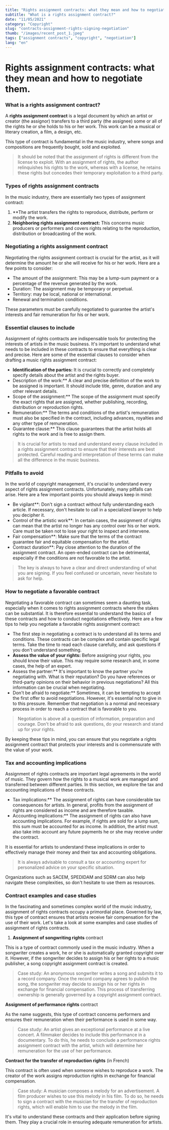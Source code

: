 ```yaml
---
title: "Rights assignment contracts: what they mean and how to negotiate them."
subtitle: "What is a rights assignment contract?"
date: "11/05/2021"
category: "Copyright"
slug: "contracts-assignment-rights-signing-negotiation"
thumb: "/images/recent_post_1.jpeg"
tags: ["assignment contracts", "copyright", "negotiation"]
lang: "en"
---
```


# Rights assignment contracts: what they mean and how to negotiate them.

### What is a rights assignment contract?

A **rights assignment contract** is a legal document by which an artist or creator (the assignor) transfers to a third party (the assignee) some or all of the rights he or she holds to his or her work. This work can be a musical or literary creation, a film, a design, etc.

This type of contract is fundamental in the music industry, where songs and compositions are frequently bought, sold and exploited.

> It should be noted that the assignment of rights is different from the license to exploit. With an assignment of rights, the author relinquishes his rights to the work, whereas with a license, he retains these rights but concedes their temporary exploitation to a third party.

### Types of rights assignment contracts

In the music industry, there are essentially two types of assignment contract:

1. \*\*The artist transfers the rights to reproduce, distribute, perform or modify the work.
2. **Neighboring rights assignment contract:** This concerns music producers or performers and covers rights relating to the reproduction, distribution or broadcasting of the work.

### Negotiating a rights assignment contract

Negotiating the rights assignment contract is crucial for the artist, as it will determine the amount he or she will receive for his or her work. Here are a few points to consider:

-   The amount of the assignment: This may be a lump-sum payment or a percentage of the revenue generated by the work.
-   Duration: The assignment may be temporary or perpetual.
-   Territory: may be local, national or international.
-   Renewal and termination conditions.

These parameters must be carefully negotiated to guarantee the artist's interests and fair remuneration for his or her work.

### Essential clauses to include

Assignment of rights contracts are indispensable tools for protecting the interests of artists in the music business. It's important to understand what needs to be included in these contracts to ensure that everything is clear and precise. Here are some of the essential clauses to consider when drafting a music rights assignment contract:

-   **Identification of the parties:** It is crucial to correctly and completely specify details about the artist and the rights buyer.
-   Description of the work:\*\* A clear and precise definition of the work to be assigned is important. It should include title, genre, duration and any other relevant details.
-   Scope of the assignment:\*\* The scope of the assignment must specify the exact rights that are assigned, whether publishing, recording, distribution or reproduction rights.
-   Remuneration:\*\* The terms and conditions of the artist's remuneration must also be specified in the contract, including advances, royalties and any other type of remuneration.
-   Guarantee clause:\*\* This clause guarantees that the artist holds all rights to the work and is free to assign them.

> It is crucial for artists to read and understand every clause included in a rights assignment contract to ensure that their interests are best protected. Careful reading and interpretation of these terms can make all the difference in the music business.

### Pitfalls to avoid

In the world of copyright management, it's crucial to understand every aspect of rights assignment contracts. Unfortunately, many pitfalls can arise. Here are a few important points you should always keep in mind:

-   Be vigilant\*\*: Don't sign a contract without fully understanding each article. If necessary, don't hesitate to call in a specialized lawyer to help you decipher it.
-   Control of the artistic work\*\*: In certain cases, the assignment of rights can mean that the artist no longer has any control over his or her work. Care must be taken not to lose your right to inspect and intervene.
-   Fair compensation\*\*: Make sure that the terms of the contract guarantee fair and equitable compensation for the artist.
-   Contract duration\*\*: Pay close attention to the duration of the assignment contract. An open-ended contract can be detrimental, especially if the conditions are not favorable to the artist.

> The key is always to have a clear and direct understanding of what you are signing. If you feel confused or uncertain, never hesitate to ask for help.

### How to negotiate a favorable contract

Negotiating a favorable contract can sometimes seem a daunting task, especially when it comes to rights assignment contracts where the stakes can be substantial. It is therefore essential to understand the basics of these contracts and how to conduct negotiations effectively. Here are a few tips to help you negotiate a favorable rights assignment contract:

-   The first step in negotiating a contract is to understand all its terms and conditions. These contracts can be complex and contain specific legal terms. Take the time to read each clause carefully, and ask questions if you don't understand something.
-   **Assess the value of your rights:** Before assigning your rights, you should know their value. This may require some research and, in some cases, the help of an expert.
-   Assess the partner:\*\* It's important to know the partner you're negotiating with. What is their reputation? Do you have references or third-party opinions on their behavior in previous negotiations? All this information can be crucial when negotiating.
-   Don't be afraid to negotiate:\*\* Sometimes, it can be tempting to accept the first offer to avoid negotiations. However, it's essential not to give in to this pressure. Remember that negotiation is a normal and necessary process in order to reach a contract that is favorable to you.

> Negotiation is above all a question of information, preparation and courage. Don't be afraid to ask questions, do your research and stand up for your rights.

By keeping these tips in mind, you can ensure that you negotiate a rights assignment contract that protects your interests and is commensurate with the value of your work.

### Tax and accounting implications

Assignment of rights contracts are important legal agreements in the world of music. They govern how the rights to a musical work are managed and transferred between different parties. In this section, we explore the tax and accounting implications of these contracts.

-   Tax implications:\*\* The assignment of rights can have considerable tax consequences for artists. In general, profits from the assignment of rights are considered as income and are therefore taxable.
-   Accounting implications:\*\* The assignment of rights can also have accounting implications. For example, if rights are sold for a lump sum, this sum must be accounted for as income. In addition, the artist must also take into account any future payments he or she may receive under the contract.

It is essential for artists to understand these implications in order to effectively manage their money and their tax and accounting obligations.

> It is always advisable to consult a tax or accounting expert for personalized advice on your specific situation.

Organizations such as SACEM, SPEDIDAM and SDRM can also help navigate these complexities, so don't hesitate to use them as resources.

### Contract examples and case studies

In the fascinating and sometimes complex world of the music industry, assignment of rights contracts occupy a primordial place. Governed by law, this type of contract ensures that artists receive fair compensation for the use of their work. Let's take a look at some examples and case studies of assignment of rights contracts.

1. **Assignment of songwriting rights** contract

This is a type of contract commonly used in the music industry. When a songwriter creates a work, he or she is automatically granted copyright over it. However, if the songwriter decides to assign his or her rights to a music publisher, a song copyright assignment contract is created.

> Case study: An anonymous songwriter writes a song and submits it to a record company. Once the record company agrees to publish the song, the songwriter may decide to assign his or her rights in exchange for financial compensation. This process of transferring ownership is generally governed by a copyright assignment contract.

**Assignment of performance rights** contract

As the name suggests, this type of contract concerns performers and ensures their remuneration when their performance is used in some way.

> Case study: An artist gives an exceptional performance at a live concert. A filmmaker decides to include this performance in a documentary. To do this, he needs to conclude a performance rights assignment contract with the artist, which will determine her remuneration for the use of her performance.

**Contract for the transfer of reproduction rights** (in French)

This contract is often used when someone wishes to reproduce a work. The creator of the work assigns reproduction rights in exchange for financial compensation.

> Case study: A musician composes a melody for an advertisement. A film producer wishes to use this melody in his film. To do so, he needs to sign a contract with the musician for the transfer of reproduction rights, which will enable him to use the melody in the film.

It's vital to understand these contracts and their application before signing them. They play a crucial role in ensuring adequate remuneration for artists.
